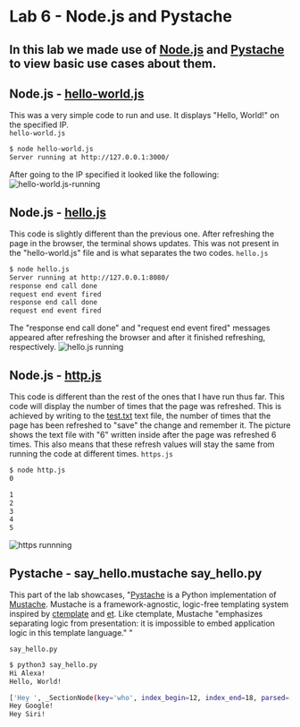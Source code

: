 # Lab 6 - Node.js and Pystache
In this lab we made use of [Node.js](https://nodejs.org/en/about) and [Pystache](https://github.com/defunkt/pystache) to view basic use cases about them.
---
## Node.js - [hello-world.js](hello-world.js)
This was a very simple code to run and use. It displays "Hello, World!" on the specified IP.   
`hello-world.js`
```sh
$ node hello-world.js 
Server running at http://127.0.0.1:3000/
```
After going to the IP specified it looked like the following:
![hello-world.js-running](https://github.com/user-attachments/assets/ad550d7c-1ff7-45fd-a2f3-2755ea73432c)


## Node.js - [hello.js](hello.js)
This code is slightly different than the previous one. After refreshing the page in the browser, the terminal shows updates. This was not present in the "hello-world.js" file and is what separates the 
two codes.
`hello.js`
```sh
$ node hello.js
Server running at http://127.0.0.1:8080/
response end call done
request end event fired
response end call done
request end event fired
```
The "response end call done" and "request end event fired" messages appeared after refreshing the browser and after it finished refreshing, respectively.
![hello.js running](https://github.com/user-attachments/assets/87472499-a78f-41ee-9c36-11721dfbfba9)



## Node.js - [http.js](http.js)
This code is different than the rest of the ones that I have run thus far. This code will display the number of times that the page was refreshed. This is achieved by writing to the [test.txt](test.txt) text file,
the number of times that the page has been refreshed to "save" the change and remember it. The picture shows the text file with "6" written inside after the page was refreshed 6 times. 
This also means that these refresh values will stay the same from running the code at different times.
`https.js`
```sh
$ node http.js 
0

1
2
3
4
5
```
![https runnning](https://github.com/user-attachments/assets/608a5886-df7b-4687-b697-07c540fcc485)

## Pystache - say_hello.mustache say_hello.py
This part of the lab showcases, "[Pystache](http://defunkt.github.com/pystache) is a Python
implementation of [Mustache](http://mustache.github.com/). Mustache is a
framework-agnostic, logic-free templating system inspired by
[ctemplate](http://code.google.com/p/google-ctemplate/) and
[et](http://www.ivan.fomichev.name/2008/05/erlang-template-engine-prototype.html).
Like ctemplate, Mustache "emphasizes separating logic from presentation:
it is impossible to embed application logic in this template language." "

`say_hello.py`
```sh
$ python3 say_hello.py 
Hi Alexa!
Hello, World!

['Hey ', _SectionNode(key='who', index_begin=12, index_end=18, parsed=[_EscapeNode(key='.'), '!'])]
Hey Google!
Hey Siri!
```


